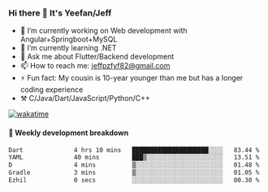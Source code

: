 ### Hi there 👋 It's Yeefan/Jeff

- 🔭 I’m currently working on Web development with Angular+Springboot+MySQL
- 🌱 I’m currently learning .NET
- 💬 Ask me about Flutter/Backend development
- 📫 How to reach me: jeffpzfyf82@gmail.com
- ⚡ Fun fact: My cousin is 10-year younger than me but has a longer coding experience
- ⚒️ C/Java/Dart/JavaScript/Python/C++


[![wakatime](https://wakatime.com/badge/user/382c7b70-226f-4509-aedd-02fe766c9d23.svg)](https://wakatime.com/@382c7b70-226f-4509-aedd-02fe766c9d23)

#### 📝 Weekly development breakdown

<!--START_SECTION:waka-->

```txt
Dart              4 hrs 10 mins   █████████████████████░░░░   83.44 %
YAML              40 mins         ███▒░░░░░░░░░░░░░░░░░░░░░   13.51 %
D                 4 mins          ▒░░░░░░░░░░░░░░░░░░░░░░░░   01.48 %
Gradle            3 mins          ▒░░░░░░░░░░░░░░░░░░░░░░░░   01.05 %
Ezhil             0 secs          ░░░░░░░░░░░░░░░░░░░░░░░░░   00.30 %
```

<!--END_SECTION:waka-->
